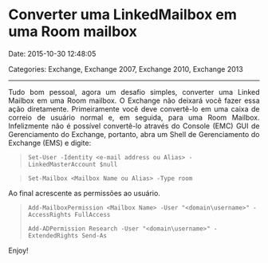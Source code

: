# Converter uma LinkedMailbox em uma Room mailbox

Date: 2015-10-30 12:48:05

Categories: Exchange, Exchange 2007, Exchange 2010, Exchange 2013

---

<p style="text-align: justify;">Tudo bom pessoal, agora um desafio simples, converter uma Linked Mailbox em uma Room mailbox. O Exchange não deixará você fazer essa ação diretamente. Primeiramente você deve convertê-lo em uma caixa de correio de usuário normal e, em seguida, para uma Room Mailbox. Infelizmente não é possível convertê-lo através do Console (EMC) GUI de Gerenciamento do Exchange, portanto, abra um Shell de Gerenciamento do Exchange (EMS) e digite:</p>
<blockquote>
<pre><code>Set-User -Identity &lt;e-mail address ou Alias&gt; -LinkedMasterAccount $null</code></pre>
</blockquote>
<blockquote>
<pre><code>Set-Mailbox &lt;Mailbox Name ou Alias&gt; -Type room</code></pre>
</blockquote>
<p>Ao final acrescente as permissões ao usuário.</p>
<blockquote>
<pre><code>Add-MailboxPermission &lt;Mailbox Name&gt; -User "&lt;domain\username&gt;" -AccessRights FullAccess</code></pre>
<pre><code>Add-ADPermission Research -User "&lt;domain\username&gt;" -ExtendedRights Send-As</code></pre>
</blockquote>
<p>Enjoy!</p>
